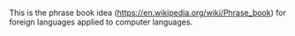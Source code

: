 This is the phrase book idea (https://en.wikipedia.org/wiki/Phrase_book) for foreign languages applied to computer languages.